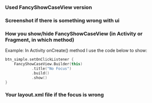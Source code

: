 ### Used FancyShowCaseView version

### Screenshot if there is something wrong with ui

### How you show/hide FancyShowCaseView (in Activity or Fragment, in which method)

Example:
In Activity onCreate() method I use the code below to show:
```kotlin
btn_simple.setOnClickListener {
    FancyShowCaseView.Builder(this)
            .title("No Focus")
            .build()
            .show()
}
```

### Your layout.xml file if the focus is wrong
